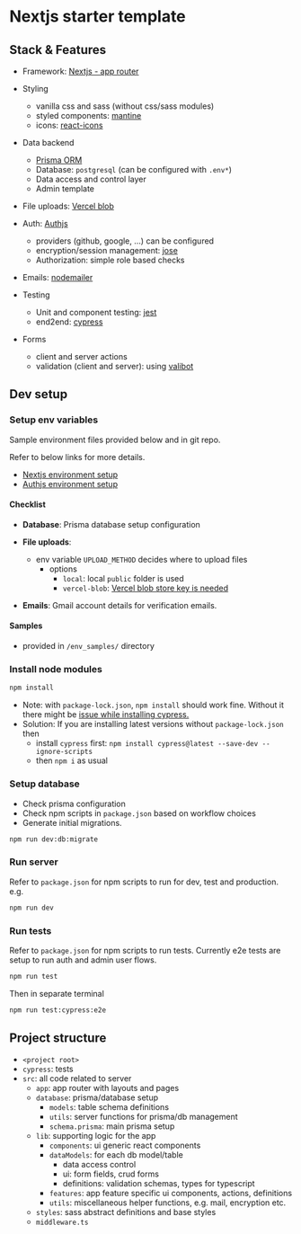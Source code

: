 # Nextjs starter template

## Stack & Features

- Framework: [Nextjs - app router](https://nextjs.org/)
- Styling
  - vanilla css and sass (without css/sass modules)
  - styled components: [mantine](https://mantine.dev/)
  - icons: [react-icons](https://react-icons.github.io/react-icons/)
- Data backend
  - [Prisma ORM](https://www.prisma.io/)
  - Database: `postgresql` (can be configured with `.env*`)
  - Data access and control layer
  - Admin template

- File uploads: [Vercel blob](https://vercel.com/docs/vercel-blob)

- Auth: [Authjs](https://authjs.dev/)
  - providers (github, google, ...) can be configured
  - encryption/session management: [jose](https://github.com/panva/jose)
  - Authorization: simple role based checks
- Emails: [nodemailer]()
- Testing
  - Unit and component testing: [jest](https://nextjs.org/docs/app/guides/testing/jest)
  - end2end: [cypress](https://nextjs.org/docs/app/guides/testing/cypress)
- Forms
  - client and server actions
  - validation (client and server): using [valibot](https://valibot.dev/)

## Dev setup

### Setup env variables

Sample environment files provided below and in git repo.

Refer to below links for more details.

- [Nextjs environment setup](https://nextjs.org/docs/app/guides/environment-variables)
- [Authjs environment setup](https://authjs.dev/getting-started/installation#setup-environment)
#### Checklist

- **Database**: Prisma database setup configuration

- **File uploads**:
  - env variable `UPLOAD_METHOD` decides where to upload files
    - options
      - `local`: local `public` folder is used
      - `vercel-blob`: [Vercel blob store key is needed](https://vercel.com/docs/vercel-blob)

- **Emails**: Gmail account details for verification emails.

#### Samples

- provided in `/env_samples/` directory

### Install node modules

```bash
npm install
```

- Note: with `package-lock.json`, `npm install` should work fine. Without it there might be [issue  while installing cypress.](https://github.com/cypress-io/cypress/issues/29204)
- Solution: If you are installing latest versions without `package-lock.json` then
  - install `cypress` first: `npm install cypress@latest --save-dev --ignore-scripts`
  - then `npm i` as usual

### Setup database

- Check prisma configuration
- Check npm scripts in `package.json` based on workflow choices
- Generate initial migrations.

```bash
npm run dev:db:migrate
```

### Run server

Refer to `package.json` for npm scripts to run for dev, test and production. e.g. 

```bash
npm run dev
```

### Run tests

Refer to `package.json` for npm scripts to run tests. Currently e2e tests are setup to run auth and admin user flows.

```bash
npm run test
```

Then in separate terminal

```bash
npm run test:cypress:e2e
```

## Project structure

- `<project root>`
- `cypress`: tests
- `src`: all code related to server
  - `app`: app router with layouts and pages
  - `database`: prisma/database setup
    - `models`: table schema definitions
    - `utils`: server functions for prisma/db management
    - `schema.prisma`: main prisma setup
  - `lib`: supporting logic for the app
    - `components`: ui generic react components
    - `dataModels`: for each db model/table
      - data access control
      - ui: form fields, crud forms
      - definitions: validation schemas, types for typescript
    - `features`: app feature specific ui components, actions, definitions
    - `utils`: miscellaneous helper functions, e.g. mail, encryption etc.
  - `styles`: sass abstract definitions and base styles
  - `middleware.ts`
